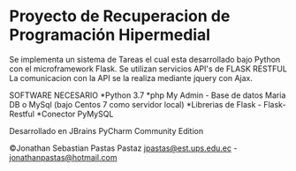 # Proyecto de Recuperacion de Programación Hipermedial
Se implementa un sistema de Tareas el cual esta desarrollado bajo Python con el microframework Flask.
Se utilizan servicios API's de FLASK RESTFUL 
La comunicacion con la API se la realiza mediante jquery con Ajax. 

SOFTWARE NECESARIO 
*Python 3.7
*php My Admin - Base de datos Maria DB o MySql (bajo Centos 7 como servidor local)
*Librerias de Flask - Flask-Restful 
*Conector PyMySQL


Desarrollado en JBrains PyCharm Community Edition 


©Jonathan Sebastian Pastas Pastaz 
jpastas@est.ups.edu.ec - jonathanpastas@hotmail.com
